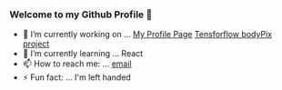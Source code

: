 ### Welcome to my Github Profile 👋

- 🔭 I’m currently working on ... [My Profile Page](https://github.com/jbukuts/jbukuts.github.io) [Tensforflow bodyPix project](https://github.com/jbukuts/coolCamera)
- 🌱 I’m currently learning ... React
- 📫 How to reach me: ... [email](mailto:jbukuts@gmail.com)
- ⚡ Fun fact: ... I'm left handed

